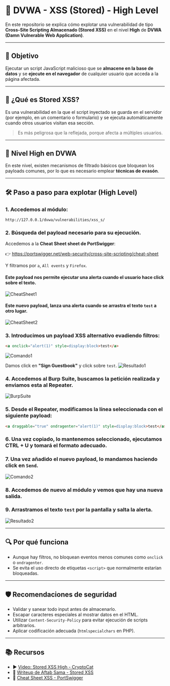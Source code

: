 # 💾 DVWA - XSS (Stored) - High Level

En este repositorio se explica cómo explotar una vulnerabilidad de tipo **Cross-Site Scripting Almacenado (Stored XSS)** en el nivel **High** de **DVWA (Damn Vulnerable Web Application)**.

---

## 🎯 Objetivo

Ejecutar un script JavaScript malicioso que se **almacene en la base de datos** y se **ejecute en el navegador** de cualquier usuario que acceda a la página afectada.

---

## 🧐 ¿Qué es Stored XSS?

Es una vulnerabilidad en la que el script inyectado se guarda en el servidor (por ejemplo, en un comentario o formulario) y se ejecuta automáticamente cuando otros usuarios visitan esa sección.

> Es más peligrosa que la reflejada, porque afecta a múltiples usuarios.

---

## 🔐 Nivel High en DVWA

En este nivel, existen mecanismos de filtrado básicos que bloquean los payloads comunes, por lo que es necesario emplear **técnicas de evasón**.

---

## 🛠️ Paso a paso para explotar (High Level)

### 1. Accedemos al módulo:
```
http://127.0.0.1/dvwa/vulnerabilities/xss_s/
```

### 2. Búsqueda del payload necesario para su ejecución.

Accedemos a la **Cheat Sheet sheet de PortSwigger**: 

👉 https://portswigger.net/web-security/cross-site-scripting/cheat-sheet 

Y filtramos por `a`, `All events` y `Firefox`.

#### Este payload nos permite ejecutar una alerta cuando el usuario hace click sobre el texto.
![CheatSheet1](assets/XSSS_CheatSheet1.png) 

#### Este nuevo payload, lanza una alerta cuando se arrastra el texto `test` a otro lugar. 
![CheatSheet2](assets/XSSS_CheatSheet2.png)

### 3. Introducimos un payload XSS alternativo evadiendo filtros:
```html
<a onclick="alert(1)" style=display:block>test</a>
```
![Comando1](assets/XSSS_Comando1.png)

Damos click en **"Sign Guestbook"** y click sobre `test`.
![Resultado1](assets/XSSS_Resultado1.png)

### 4. Accedemos al **Burp Suite**, buscamos la petición realizada y enviamos esta al **Repeater**.

![BurpSuite](assets/XSSS_BurpSuite.png)

### 5. Desde el **Repeater**, modificamos la línea seleccionada con el siguiente payload:
```html
<a draggable="true" ondragenter="alert(1)" style=display:block>test</a>
```

### 6. Una vez copiado, lo mantenemos seleccionado, ejecutamos **CTRL + U** y tomará el formato adecuado. 

### 7. Una vez añadido el nuevo payload, lo mandamos haciendo click en `Send`.
![Comando2](assets/XSSS_Comando2.png)

### 8. Accedemos de nuevo al módulo y vemos que hay una nueva salida.

### 9. Arrastramos el texto `test` por la pantalla y salta la alerta.
![Resultado2](assets/XSSS_Resultado2.png)

---

## 🔍 Por qué funciona

- Aunque hay filtros, no bloquean eventos menos comunes como `onclick` o `ondragenter`.
- Se evita el uso directo de etiquetas `<script>` que normalmente estarían bloqueadas.

---

## 🛡️ Recomendaciones de seguridad

- Validar y sanear todo input antes de almacenarlo.
- Escapar caracteres especiales al mostrar datos en el HTML.
- Utilizar `Content-Security-Policy` para evitar ejecución de scripts arbitrarios.
- Aplicar codificación adecuada (`htmlspecialchars` en PHP).

---

## 📚 Recursos

- ▶️ [Video: Stored XSS High - CryptoCat](https://www.youtube.com/watch?v=P1I9UGpGdrU&list=PLHUKi1UlEgOJLPSFZaFKMoexpM6qhOb4Q&index=13)
- 📄 [Writeup de Aftab Sama - Stored XSS](https://aftabsama.com/writeups/dvwa/stored-cross-site-scripting-xss/)
- 🔹 [Cheat Sheet XSS - PortSwigger](https://portswigger.net/web-security/cross-site-scripting/cheat-sheet)
